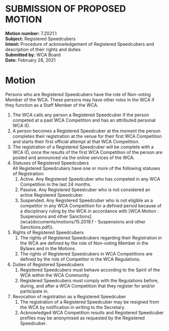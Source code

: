 # SUBMISSION OF PROPOSED MOTION

**Motion number:** 7.2021.1  
**Subject:** Registered Speedcubers  
**Intent:** Procedure of acknowledgement of Registered Speedcubers and description of their rights and duties  
**Submitted by:** WCA Board  
**Date:** February 28, 2021  

# Motion

Persons who are Registered Speedcubers have the role of Non-voting Member of the WCA. These persons may have other roles in the WCA if they function as a Staff Member of the WCA.

1. The WCA calls any person a Registered Speedcuber if the person competed at a past WCA Competition and has an attributed personal WCA ID.
2. A person becomes a Registered Speedcuber at the moment the person completes their registration at the venue for their first WCA Competition and starts their first official attempt at that WCA Competition.
3. The registration of a Registered Speedcuber will be complete with a WCA ID, once the results of the first WCA Competition of the person are posted and announced via the online services of the WCA.
4. Statuses of Registered Speedcubers <br> All Registered Speedcubers have one or more of the following statuses of Registration:
   1. Active. Any Registered Speedcuber who has competed in any WCA Competition in the last 24 months.
   2. Passive. Any Registered Speedcuber who is not considered an active Registered Speedcuber.
   3. Suspended. Any Registered Speedcuber who is not eligible as a competitor in any WCA Competition for a defined period because of a disciplinary ruling by the WCA in accordance with [WCA Motion : Suspensions and other Sanctions](wca{documents/motions/15.2019.1 - Suspensions and other Sanctions.pdf}).
5. Rights of Registered Speedcubers
   1. The rights of Registered Speedcubers regarding their Registration in the WCA are defined by the role of Non-voting Member in the Bylaws and in the Motions.
   2. The rights of Registered Speedcubers in WCA Competitions are defined by the role of Competitor in the WCA Regulations.
6. Duties of Registered Speedcubers
   1. Registered Speedcubers must behave according to the Spirit of the WCA within the WCA Community.
   2. Registered Speedcubers must comply with the Regulations before, during, and after a WCA Competition that they register for and/or participate in.
7. Revocation of registration as a Registered Speedcuber
   1. The registration of a Registered Speedcuber may be resigned from the WCA by notification in writing to the Secretary.
   2. Acknowledged WCA Competition results and Registered Speedcuber profiles may be anonymised as requested by the Registered Speedcuber.
